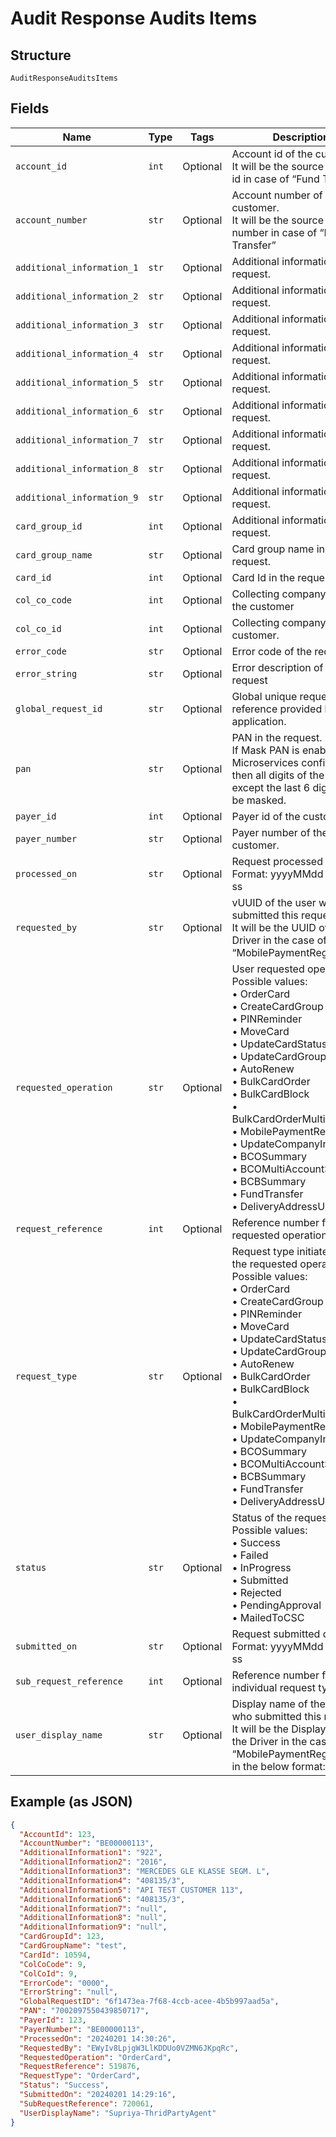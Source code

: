 
# Audit Response Audits Items

## Structure

`AuditResponseAuditsItems`

## Fields

| Name | Type | Tags | Description |
|  --- | --- | --- | --- |
| `account_id` | `int` | Optional | Account id of the customer.<br>It will be the source account id in case of “Fund Transfer |
| `account_number` | `str` | Optional | Account number of the customer.<br>It will be the source account number in case of “Fund Transfer” |
| `additional_information_1` | `str` | Optional | Additional information in the request. |
| `additional_information_2` | `str` | Optional | Additional information in the request. |
| `additional_information_3` | `str` | Optional | Additional information in the request. |
| `additional_information_4` | `str` | Optional | Additional information in the request. |
| `additional_information_5` | `str` | Optional | Additional information in the request. |
| `additional_information_6` | `str` | Optional | Additional information in the request. |
| `additional_information_7` | `str` | Optional | Additional information in the request. |
| `additional_information_8` | `str` | Optional | Additional information in the request. |
| `additional_information_9` | `str` | Optional | Additional information in the request. |
| `card_group_id` | `int` | Optional | Additional information in the request. |
| `card_group_name` | `str` | Optional | Card group name in the request. |
| `card_id` | `int` | Optional | Card Id in the request |
| `col_co_code` | `int` | Optional | Collecting company code of the customer |
| `col_co_id` | `int` | Optional | Collecting company id of the customer. |
| `error_code` | `str` | Optional | Error code of the request |
| `error_string` | `str` | Optional | Error description of the request |
| `global_request_id` | `str` | Optional | Global unique request reference provided by client application. |
| `pan` | `str` | Optional | PAN in the request.<br>If Mask PAN is enabled at Microservices configuration then all digits of the PAN, except the last 6 digits, will be masked. |
| `payer_id` | `int` | Optional | Payer id of the customer. |
| `payer_number` | `str` | Optional | Payer number of the customer. |
| `processed_on` | `str` | Optional | Request processed date.<br>Format: yyyyMMdd HH:mm: ss |
| `requested_by` | `str` | Optional | vUUID of the user who submitted this request.<br>It will be the UUID of the Driver in the case of “MobilePaymentRegistration” |
| `requested_operation` | `str` | Optional | User requested operation.<br>Possible values:<br>•	OrderCard<br>•	CreateCardGroup<br>•	PINReminder<br>•	MoveCard<br>•	UpdateCardStatus<br>•	UpdateCardGroup<br>•	AutoRenew<br>•	BulkCardOrder<br>•	BulkCardBlock<br>•	BulkCardOrderMultiAccount<br>•	MobilePaymentRegistration<br>•	UpdateCompanyInfo<br>•	BCOSummary<br>•	BCOMultiAccountSummary<br>•	BCBSummary<br>•	FundTransfer<br>•	DeliveryAddressUpdate |
| `request_reference` | `int` | Optional | Reference number for the requested operation. |
| `request_type` | `str` | Optional | Request type initiated under the requested operation.<br>Possible values:<br>•	OrderCard<br>•	CreateCardGroup<br>•	PINReminder<br>•	MoveCard<br>•	UpdateCardStatus<br>•	UpdateCardGroup<br>•	AutoRenew<br>•	BulkCardOrder<br>•	BulkCardBlock<br>•	BulkCardOrderMultiAccount<br>•	MobilePaymentRegistration<br>•	UpdateCompanyInfo<br>•	BCOSummary<br>•	BCOMultiAccountSummary<br>•	BCBSummary<br>•	FundTransfer<br>•	DeliveryAddressUpdate |
| `status` | `str` | Optional | Status of the request.<br>Possible values:<br>•	Success<br>•	Failed<br>•	InProgress<br>•	Submitted<br>•	Rejected<br>•	PendingApproval<br>•	MailedToCSC |
| `submitted_on` | `str` | Optional | Request submitted date.<br>Format: yyyyMMdd HH:mm: ss |
| `sub_request_reference` | `int` | Optional | Reference number for the individual request type. |
| `user_display_name` | `str` | Optional | Display name of the user who submitted this request.<br>It will be the Display Name of the Driver in the case of “MobilePaymentRegistration” in the below format: |

## Example (as JSON)

```json
{
  "AccountId": 123,
  "AccountNumber": "BE00000113",
  "AdditionalInformation1": "922",
  "AdditionalInformation2": "2016",
  "AdditionalInformation3": "MERCEDES GLE KLASSE SEGM. L",
  "AdditionalInformation4": "408135/3",
  "AdditionalInformation5": "API TEST CUSTOMER 113",
  "AdditionalInformation6": "408135/3",
  "AdditionalInformation7": "null",
  "AdditionalInformation8": "null",
  "AdditionalInformation9": "null",
  "CardGroupId": 123,
  "CardGroupName": "test",
  "CardId": 10594,
  "ColCoCode": 9,
  "ColCoId": 9,
  "ErrorCode": "0000",
  "ErrorString": "null",
  "GlobalRequestID": "6f1473ea-7f68-4ccb-acee-4b5b997aad5a",
  "PAN": "7002097550439850717",
  "PayerId": 123,
  "PayerNumber": "BE00000113",
  "ProcessedOn": "20240201 14:30:26",
  "RequestedBy": "EWyIv8LpjgW3LlKDDUo0VZMN6JKpqRc",
  "RequestedOperation": "OrderCard",
  "RequestReference": 519876,
  "RequestType": "OrderCard",
  "Status": "Success",
  "SubmittedOn": "20240201 14:29:16",
  "SubRequestReference": 720061,
  "UserDisplayName": "Supriya-ThridPartyAgent"
}
```

